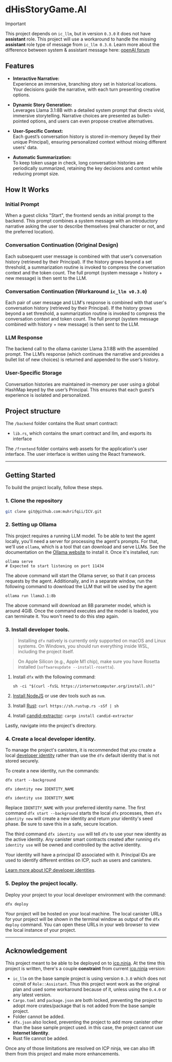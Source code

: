 # dHisStoryGame.AI

> [!IMPORTANT]
> This project depends on `ic_llm`, but in version `0.3.0` it does not have **assistant** role. This project will use a workaround to handle the missing **assistant** role type of message from `ic_llm 0.3.0`. Learn more about the difference between system & assistant message here: [openAI forum](https://community.openai.com/t/what-exactly-does-a-system-msg-do/459409/2)

## Features

- **Interactive Narrative:**  
  Experience an immersive, branching story set in historical locations. Your decisions guide the narrative, with each turn presenting creative options.

- **Dynamic Story Generation:**  
  Leverages Llama 3.1:8B with a detailed system prompt that directs vivid, immersive storytelling. Narrative choices are presented as bullet-pointed options, and users can even propose creative alternatives.

- **User-Specific Context:**  
  Each guest’s conversation history is stored in-memory (keyed by their unique Principal), ensuring personalized context without mixing different users' data.

- **Automatic Summarization:**  
  To keep token usage in check, long conversation histories are periodically summarized, retaining the key decisions and context while reducing prompt size.

## How It Works

### Initial Prompt

When a guest clicks "Start", the frontend sends an initial prompt to the backend. This prompt combines a system message with an introductory narrative asking the user to describe themselves (real character or not, and the preferred location).

### Conversation Continuation (Original Design)

Each subsequent user message is combined with that user’s conversation history (retrieved by their Principal). If the history grows beyond a set threshold, a summarization routine is invoked to compress the conversation context and the token count. The full prompt (system message + history + new message) is then sent to the LLM.

### Conversation Continuation (Workaround `ic_llm v0.3.0`)

Each pair of user message and LLM's response is combined with that user's conversation history (retrieved by their Principal). If the history grows beyond a set threshold, a summarization routine is invoked to compress the conversation context and token count. The full prompt (system message combined with history + new message) is then sent to the LLM.

### LLM Response

The backend call to the ollama canister Llama 3.1:8B with the assembled prompt. The LLM’s response (which continues the narrative and provides a bullet list of new choices) is returned and appended to the user’s history.

### User-Specific Storage

Conversation histories are maintained in-memory per user using a global HashMap keyed by the user’s Principal. This ensures that each guest’s experience is isolated and personalized.

## Project structure

The `/backend` folder contains the Rust smart contract:

- `lib.rs`, which contains the smart contract and llm, and exports its interface

The `/frontend` folder contains web assets for the application's user interface. The user interface is written using the React framework.

---

## Getting Started

To build the project locally, follow these steps.

### 1. Clone the repository

```sh
git clone git@github.com:muhrifqii/ICV.git
```

### 2. Setting up Ollama

This project requires a running LLM model. To be able to test the agent locally, you'll need a server for processing the agent's prompts. For that, we'll use `ollama`, which is a tool that can download and serve LLMs.
See the documentation on the [Ollama website](https://ollama.com/) to install it. Once it's installed, run:

```
ollama serve
# Expected to start listening on port 11434
```

The above command will start the Ollama server, so that it can process requests by the agent. Additionally, and in a separate window, run the following command to download the LLM that will be used by the agent:

```
ollama run llama3.1:8b
```

The above command will download an 8B parameter model, which is around 4GiB. Once the command executes and the model is loaded, you can terminate it. You won't need to do this step again.

### 3. Install developer tools.

> Installing `dfx` natively is currently only supported on macOS and Linux systems. On Windows, you should run everything inside WSL, including the project itself.

> On Apple Silicon (e.g., Apple M1 chip), make sure you have Rosetta installed (`softwareupdate --install-rosetta`).

1. Install `dfx` with the following command:

   ```
   sh -ci "$(curl -fsSL https://internetcomputer.org/install.sh)"
   ```

1. [Install NodeJS](https://nodejs.org/en/download/package-manager) or use dev tools such as `nvm`.

1. Install [Rust](https://doc.rust-lang.org/cargo/getting-started/installation.html#install-rust-and-cargo): `curl https://sh.rustup.rs -sSf | sh`

1. Install [candid-extractor](https://crates.io/crates/candid-extractor): `cargo install candid-extractor`

Lastly, navigate into the project's directory.

### 4. Create a local developer identity.

To manage the project's canisters, it is recommended that you create a local [developer identity](https://internetcomputer.org/docs/building-apps/getting-started/identities) rather than use the `dfx` default identity that is not stored securely.

To create a new identity, run the commands:

```
dfx start --background

dfx identity new IDENTITY_NAME

dfx identity use IDENTITY_NAME
```

Replace `IDENTITY_NAME` with your preferred identity name. The first command `dfx start --background` starts the local `dfx` processes, then `dfx identity new` will create a new identity and return your identity's seed phase. Be sure to save this in a safe, secure location.

The third command `dfx identity use` will tell `dfx` to use your new identity as the active identity. Any canister smart contracts created after running `dfx identity use` will be owned and controlled by the active identity.

Your identity will have a principal ID associated with it. Principal IDs are used to identify different entities on ICP, such as users and canisters.

[Learn more about ICP developer identities](https://internetcomputer.org/docs/building-apps/getting-started/identities).

### 5. Deploy the project locally.

Deploy your project to your local developer environment with the command:

```
dfx deploy
```

Your project will be hosted on your local machine. The local canister URLs for your project will be shown in the terminal window as output of the `dfx deploy` command. You can open these URLs in your web browser to view the local instance of your project.

---

## Acknowledgement

This project meant to be able to be deployed on to [icp.ninja](https://icp.ninja). At the time this project is written, there's a couple **constraint** from current [icp.ninja](https://icp.ninja) version:

- `ic_llm` on the base sample project is using version `0.3.0` which does not consit of `Role::Assistant`. Thus this project wont work as the original plan and used some workaround because of it, unless using the `0.4.0` or any latest version.
- `Cargo.toml` and `package.json` are both locked, preventing the project to adopt more crates/package that is not added from the base sample project.
- Folder cannot be added.
- `dfx.json` also locked, preventing the project to add more canister other than the base sample project used. in this case, the project cannot use **Internet Identity**.
- Rust file cannot be added.

Once any of those limitations are resolved on ICP ninja, we can also lift them from this project and make more enhancements.
